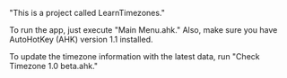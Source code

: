 "This is a project called LearnTimezones."

To run the app, just execute "Main Menu.ahk." Also, make sure you have AutoHotKey (AHK) version 1.1 installed.

To update the timezone information with the latest data, run "Check Timezone 1.0 beta.ahk."
